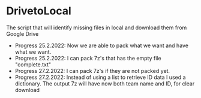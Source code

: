 # DrivetoLocal
The script that will identify missing files in local and download them from Google Drive
<ul>
  <li>Progress 25.2.2022: Now we are able to pack what we want and have what we want.</li>
  <li>Progress 25.2.2022: I can pack 7z's that has the empty file "complete.txt"</li>
  <li>Progress 27.2.2022: I can pack 7z's if they are not packed yet.</li>
  <li>Progress 27.2.2022: Instead of using a list to retrieve ID data I used a dictionary. The output 7z will have now both team name and ID, for clear download
</ul>
